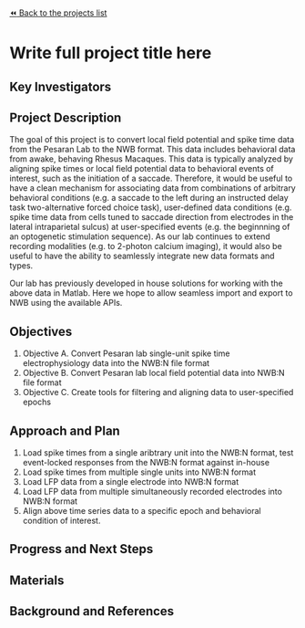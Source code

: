 [:rewind: Back to the projects list](../../README.md#ProjectsList)

<!-- For information on how to write GitHub .md files see https://guides.github.com/features/mastering-markdown/ -->

# Write full project title here

## Key Investigators

<!-- - Investigator 1 (Affiliation)-->
<!-- - Investigator 2 (Affiliation)-->

## Project Description

The goal of this project is to convert local field potential and spike time data from the Pesaran Lab to the NWB format. This data includes behavioral data from awake, behaving Rhesus Macaques. This data is typically analyzed by aligning spike times or local field potential data to behavioral events of interest, such as the initiation of a saccade. Therefore, it would be useful to have a clean mechanism for associating data from combinations of arbitrary behavioral conditions (e.g. a saccade to the left during an instructed delay task two-alternative forced choice task), user-defined data conditions (e.g. spike time data from cells tuned to saccade direction from electrodes in the lateral intraparietal sulcus) at user-specified events (e.g. the beginnning of an optogenetic stimulation sequence). As our lab continues to extend recording modalities (e.g. to 2-photon calcium imaging), it would also be useful to have the ability to seamlessly integrate new data formats and types. 

Our lab has previously developed in house solutions for working with the above data in Matlab. Here we hope to allow seamless import and export to NWB using the available APIs. 

## Objectives

<!-- Briefly describe the objectives of your project. What would you like to achive?-->

1. Objective A. Convert Pesaran lab single-unit spike time electrophysiology data into the NWB:N file format
1. Objective B. Convert Pesaran lab local field potential data into NWB:N file format
1. Objective C. Create tools for filtering and aligning data to user-specified epochs


## Approach and Plan

1. Load spike times from a single aribtrary unit into the NWB:N format, test event-locked responses from the NWB:N format against in-house 
1. Load spike times from multiple single units into NWB:N format
1. Load LFP data from a single electrode into NWB:N format
1. Load LFP data from multiple simultaneously recorded electrodes into NWB:N format
1. Align above time series data to a specific epoch and behavioral condition of interest. 

## Progress and Next Steps

<!--Populate this section as you are making progress before/during/after the hackathon-->
<!--Describe the progress you have made on the project,e.g., which objectives you have achieved and how.-->
<!--Describe the next steps you are planing to take to complete the project.-->

## Materials

<!--If available add links to the materials relevant to the project, e.g., the code generated for the project or data used-->
<!--If available add pictures and links to videos that demonstrate what has been accomplished.-->
<!--![Description of picture](Example2.jpg)-->

## Background and References

<!--Use this space for information that may help people better understand your project, like links to papers, source code, or data ,e.g:-->
<!-- - Source code: https://github.com/YourUser/YourRepository -->
<!-- - Documentation: https://link.to.docs -->
<!-- - Test data: https://link.to.test.data -->

